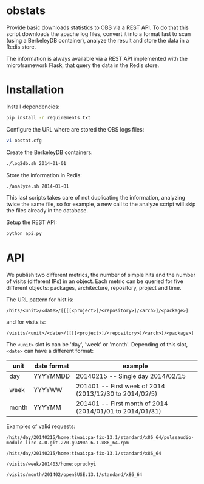 obstats
=======

Provide basic downloads statistics to OBS via a REST API.  To do that
this script downloads the apache log files, convert it into a format
fast to scan (using a BerkeleyDB container), analyze the result and
store the data in a Redis store.

The information is always available via a REST API implemented with
the microframework Flask, that query the data in the Redis store.


Installation
============

Install dependencies:

``` Bash
pip install -r requirements.txt
```

Configure the URL where are stored the OBS logs files:

``` Bash
vi obstat.cfg
```

Create the BerkeleyDB containers:

``` Bash
./log2db.sh 2014-01-01
```

Store the information in Redis:

``` Bash
./analyze.sh 2014-01-01
```

This last scripts takes care of not duplicating the information,
analyzing twice the same file, so for example, a new call to the
analyze script will skip the files already in the database.

Setup the REST API:

``` Bash
python api.py
```


API
===

We publish two different metrics, the number of simple hits and the
number of visits (different IPs) in an object.  Each metric can be
queried for five different objects: packages, architecture,
repository, project and time.

The URL pattern for hist is:

```
/hits/<unit>/<date>/[[[[<project>]/<repository>]/<arch>]/<package>]
```

and for visits is:

```
/visits/<unit>/<date>/[[[[<project>]/<repository>]/<arch>]/<package>]
```

The `<unit>` slot is can be 'day', 'week' or 'month'.  Depending of
this slot, `<date>` can have a different format:

| unit  | date format | example                                                  |
|-------|-------------|----------------------------------------------------------|
| day   | YYYYMMDD    | 20140215 -- Single day 2014/02/15                        |
| week  | YYYYWW      | 201401 -- First week of 2014 (2013/12/30 to 2014/02/5)   |
| month | YYYYMM      | 201401 -- First month of 2014 (2014/01/01 to 2014/01/31) |

Examples of valid requests:

```
/hits/day/20140215/home:tiwai:pa-fix-13.1/standard/x86_64/pulseaudio-module-lirc-4.0.git.270.g9490a-6.1.x86_64.rpm
```

```
/hits/day/20140215/home:tiwai:pa-fix-13.1/standard/x86_64
```

```
/visits/week/201403/home:oprudkyi
```

```
/visits/month/201402/openSUSE:13.1/standard/x86_64
```
